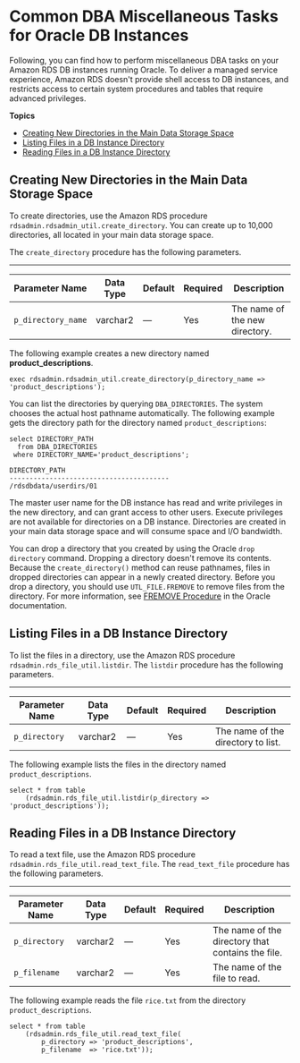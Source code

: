 # Common DBA Miscellaneous Tasks for Oracle DB Instances<a name="Appendix.Oracle.CommonDBATasks.Misc"></a>

Following, you can find how to perform miscellaneous DBA tasks on your Amazon RDS DB instances running Oracle\. To deliver a managed service experience, Amazon RDS doesn't provide shell access to DB instances, and restricts access to certain system procedures and tables that require advanced privileges\. 

**Topics**
+ [Creating New Directories in the Main Data Storage Space](#Appendix.Oracle.CommonDBATasks.NewDirectories)
+ [Listing Files in a DB Instance Directory](#Appendix.Oracle.CommonDBATasks.ListDirectories)
+ [Reading Files in a DB Instance Directory](#Appendix.Oracle.CommonDBATasks.ReadingFiles)

## Creating New Directories in the Main Data Storage Space<a name="Appendix.Oracle.CommonDBATasks.NewDirectories"></a>

To create directories, use the Amazon RDS procedure `rdsadmin.rdsadmin_util.create_directory`\. You can create up to 10,000 directories, all located in your main data storage space\. 

The `create_directory` procedure has the following parameters\. 


****  

| Parameter Name | Data Type | Default | Required | Description | 
| --- | --- | --- | --- | --- | 
|  `p_directory_name`  |  varchar2  |  —  |  Yes  |  The name of the new directory\.  | 

The following example creates a new directory named **product\_descriptions**\. 

```
exec rdsadmin.rdsadmin_util.create_directory(p_directory_name => 'product_descriptions');
```

You can list the directories by querying `DBA_DIRECTORIES`\. The system chooses the actual host pathname automatically\. The following example gets the directory path for the directory named `product_descriptions`: 

```
select DIRECTORY_PATH 
  from DBA_DIRECTORIES 
 where DIRECTORY_NAME='product_descriptions';
        
DIRECTORY_PATH
----------------------------------------
/rdsdbdata/userdirs/01
```

The master user name for the DB instance has read and write privileges in the new directory, and can grant access to other users\. Execute privileges are not available for directories on a DB instance\. Directories are created in your main data storage space and will consume space and I/O bandwidth\. 

You can drop a directory that you created by using the Oracle `drop directory` command\. Dropping a directory doesn't remove its contents\. Because the `create_directory()` method can reuse pathnames, files in dropped directories can appear in a newly created directory\. Before you drop a directory, you should use `UTL_FILE.FREMOVE` to remove files from the directory\. For more information, see [FREMOVE Procedure](https://docs.oracle.com/database/121/ARPLS/u_file.htm#ARPLS70924) in the Oracle documentation\. 

## Listing Files in a DB Instance Directory<a name="Appendix.Oracle.CommonDBATasks.ListDirectories"></a>

To list the files in a directory, use the Amazon RDS procedure `rdsadmin.rds_file_util.listdir`\. The `listdir` procedure has the following parameters\. 


****  

| Parameter Name | Data Type | Default | Required | Description | 
| --- | --- | --- | --- | --- | 
|  `p_directory`  |  varchar2  |  —  |  Yes  |  The name of the directory to list\.  | 

The following example lists the files in the directory named `product_descriptions`\. 

```
select * from table
    (rdsadmin.rds_file_util.listdir(p_directory => 'product_descriptions'));
```

## Reading Files in a DB Instance Directory<a name="Appendix.Oracle.CommonDBATasks.ReadingFiles"></a>

To read a text file, use the Amazon RDS procedure `rdsadmin.rds_file_util.read_text_file`\. The `read_text_file` procedure has the following parameters\. 


****  

| Parameter Name | Data Type | Default | Required | Description | 
| --- | --- | --- | --- | --- | 
|  `p_directory`  |  varchar2  |  —  |  Yes  |  The name of the directory that contains the file\.  | 
|  `p_filename`  |  varchar2  |  —  |  Yes  |  The name of the file to read\.  | 

The following example reads the file `rice.txt` from the directory `product_descriptions`\. 

```
select * from table
    (rdsadmin.rds_file_util.read_text_file(
        p_directory => 'product_descriptions',
        p_filename  => 'rice.txt'));
```